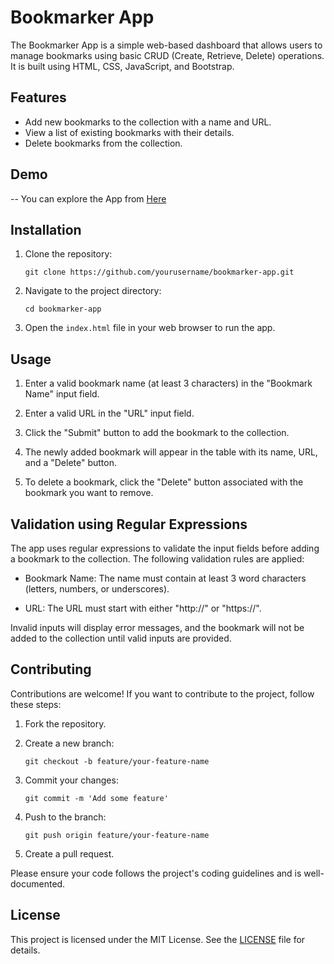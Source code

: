 # Bookmarker App

The Bookmarker App is a simple web-based dashboard that allows users to manage bookmarks using basic CRUD (Create, Retrieve, Delete) operations. It is built using HTML, CSS, JavaScript, and Bootstrap.

## Features

- Add new bookmarks to the collection with a name and URL.
- View a list of existing bookmarks with their details.
- Delete bookmarks from the collection.
## Demo 
-- You can explore the App from <a href ="https://alhassan73.github.io/Bookmarker-CRUD-App/">Here</a>
## Installation

1. Clone the repository:
   ```
   git clone https://github.com/yourusername/bookmarker-app.git
   ```
   
2. Navigate to the project directory:
   ```
   cd bookmarker-app
   ```
   
3. Open the `index.html` file in your web browser to run the app.

## Usage

1. Enter a valid bookmark name (at least 3 characters) in the "Bookmark Name" input field.

2. Enter a valid URL in the "URL" input field.

3. Click the "Submit" button to add the bookmark to the collection.

4. The newly added bookmark will appear in the table with its name, URL, and a "Delete" button.

5. To delete a bookmark, click the "Delete" button associated with the bookmark you want to remove.

## Validation using Regular Expressions

The app uses regular expressions to validate the input fields before adding a bookmark to the collection. The following validation rules are applied:

- Bookmark Name: The name must contain at least 3 word characters (letters, numbers, or underscores).

- URL: The URL must start with either "http://" or "https://".

Invalid inputs will display error messages, and the bookmark will not be added to the collection until valid inputs are provided.

## Contributing

Contributions are welcome! If you want to contribute to the project, follow these steps:

1. Fork the repository.

2. Create a new branch:
   ```
   git checkout -b feature/your-feature-name
   ```

3. Commit your changes:
   ```
   git commit -m 'Add some feature'
   ```

4. Push to the branch:
   ```
   git push origin feature/your-feature-name
   ```

5. Create a pull request.

Please ensure your code follows the project's coding guidelines and is well-documented.

## License

This project is licensed under the MIT License. See the [LICENSE](LICENSE) file for details.
